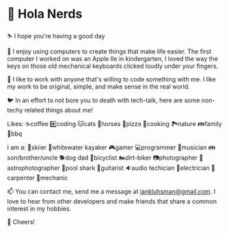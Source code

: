 # 👋 Hola Nerds

⛷️ I hope you're having a good day

👀 I enjoy using computers to create things that make life easier. The first computer I worked on was an Apple IIe in kindergarten, I loved the way the keys on those old mechanical keyboards clicked loudly under your fingers.

💞️ I like to work with anyone that's willing to code something with me. I like my work to be original, simple, and make sense in the real world.

🐦 In an effort to not bore you to death with tech-talk, here are some non-techy related things about me!

Likes: ☕coffee  #️⃣coding  🐱cats  🐎horses 🍕pizza  🥄cooking  🏞️nature  👪family  🍔bbq

I am a: 🎿skiier  🚣whitewater kayaker  🎮gamer  💻programmer  🎵musician  👪son/brother/uncle  🐕dog dad  🚴bicyclist  🏍️dirt-biker  📷photographer  🔭astrophotographer  🎱pool shark  🎸guitarist  🔉audio techician  🔌electrician  🔨carpenter 🔧mechanic

📫 You can contact me, send me a message at iankluhsman@gmail.com. I love to hear from other developers and make friends that share a common interest in my hobbies.

🍻 Cheers!
